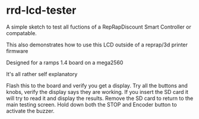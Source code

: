 # rrd-lcd-tester

A simple sketch to test all fuctions of a RepRapDiscount Smart Controller or compatable.

This also demonstrates how to use this LCD outside of a reprap/3d printer firmware

Designed for a ramps 1.4 board on a mega2560

It's all rather self explanatory

Flash this to the board and verify you get a display.
Try all the buttons and knobs, verify the display says they are working.
If you insert the SD card it will try to read it and display the results. Remove the SD card to return to the main testing screen.
Hold down both the STOP and Encoder button to activate the buzzer. 
 
